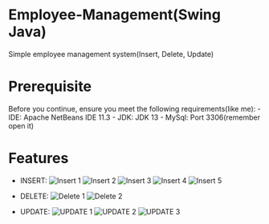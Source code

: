 # Employee-Management(Swing Java)
Simple employee management system(Insert, Delete, Update)

# Prerequisite
Before you continue, ensure you meet the following requirements(like me):
        - IDE: Apache NetBeans IDE 11.3
        - JDK: JDK 13
        - MySql: Port 3306(remember open it)
        
# Features
* INSERT:
        ![Insert 1](https://user-images.githubusercontent.com/48643699/82573607-2c6b4b80-9bb0-11ea-9620-6b32dbaad84d.png)
        ![Insert 2](https://user-images.githubusercontent.com/48643699/82573627-34c38680-9bb0-11ea-86f0-b9721555b931.png)
        ![Insert 3](https://user-images.githubusercontent.com/48643699/82573648-3d1bc180-9bb0-11ea-93ea-30662bd96963.png)
        ![Insert 4](https://user-images.githubusercontent.com/48643699/82573750-5ae92680-9bb0-11ea-8721-74be4a841b5b.png)
        ![Insert 5](https://user-images.githubusercontent.com/48643699/82573788-69374280-9bb0-11ea-88af-446828da0ead.png)
        
* DELETE:
        ![Delete 1](https://user-images.githubusercontent.com/48643699/82573840-794f2200-9bb0-11ea-9c36-20e3b60b6296.png)
        ![Delete 2](https://user-images.githubusercontent.com/48643699/82573865-7fdd9980-9bb0-11ea-825a-370f443ccdb2.png)
        
* UPDATE:
        ![UPDATE 1](https://user-images.githubusercontent.com/48643699/82573982-ac91b100-9bb0-11ea-9ccf-a976ad916cf3.png)
        ![UPDATE 2](https://user-images.githubusercontent.com/48643699/82573992-b0253800-9bb0-11ea-8c46-2a924c519b1d.png)
        ![UPDATE 3](https://user-images.githubusercontent.com/48643699/82574015-b74c4600-9bb0-11ea-94b7-a6b1d5be2140.png)
        
